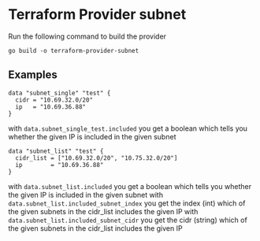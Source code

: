 # Terraform Provider subnet

Run the following command to build the provider

```shell
go build -o terraform-provider-subnet
```

## Examples

```
data "subnet_single" "test" {
  cidr = "10.69.32.0/20"
  ip   = "10.69.36.88"
}
```

with `data.subnet_single_test.included` you get a boolean which tells you whether the given IP is included in the given subnet

```
data "subnet_list" "test" {
  cidr_list = ["10.69.32.0/20", "10.75.32.0/20"]
  ip        = "10.69.36.88"
}
```

with `data.subnet_list.included` you get a boolean which tells you whether the given IP is included in the given subnet
with `data.subnet_list.included_subnet_index` you get the index (int) which of the given subnets in the cidr_list includes the given IP
with `data.subnet_list.included_subnet_cidr` you get the cidr (string) which of the given subnets in the cidr_list includes the given IP